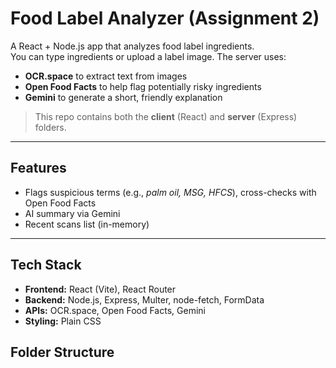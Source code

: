 # Food Label Analyzer (Assignment 2)

A React + Node.js app that analyzes food label ingredients.  
You can type ingredients or upload a label image. The server uses:
- **OCR.space** to extract text from images
- **Open Food Facts** to help flag potentially risky ingredients
- **Gemini** to generate a short, friendly explanation

> This repo contains both the **client** (React) and **server** (Express) folders.  

---

## Features
- Flags suspicious terms (e.g., *palm oil, MSG, HFCS*), cross-checks with Open Food Facts
- AI summary via Gemini
- Recent scans list (in-memory)

---

## Tech Stack
- **Frontend:** React (Vite), React Router
- **Backend:** Node.js, Express, Multer, node-fetch, FormData
- **APIs:** OCR.space, Open Food Facts, Gemini
- **Styling:** Plain CSS


## Folder Structure

